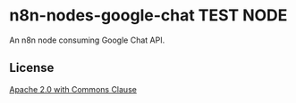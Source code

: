 # n8n-nodes-google-chat TEST NODE

An n8n node consuming Google Chat API.


## License

[Apache 2.0 with Commons Clause](https://github.com/n8n-io/n8n/blob/master/packages/nodes-base/LICENSE.md)

